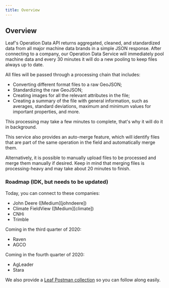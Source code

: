 ```yaml
---
title: Overview
---
```


## Overview

Leaf's Operation Data API returns aggregated, cleaned, and standardized data
from all major machine data brands in a simple JSON response. After connecting
to a company, our Operation Data Service will immediately pool machine data and
every 30 minutes it will do a new pooling to keep files always up to date.

All files will be passed through a processing chain that includes:
- Converting different format files to a raw GeoJSON;
- Standardizing the raw GeoJSON;
- Creating images for all the relevant attributes in the file;
- Creating a summary of the file with general information, such as averages,
standard deviations, maximum and minimum values ​​for important properties, and more.

This processing may take a few minutes to complete, that's why it will do it in
background.

This service also provides an auto-merge feature, which will identify files that
are part of the same operation in the field and automatically merge them.

Alternatively, it is possible to manually upload files to be processed and merge them manually if desired. Keep in mind that merging files is processing-heavy
and may take about 20 minutes to finish.

### Roadmap (IDK, but needs to be updated)
Today, you can connect to these companies:

- John Deere ([Medium][johndeere])
- Climate FieldView ([Medium][climate])
- CNHi
- Trimble

Coming in the third quarter of 2020:

- Raven
- AGCO

Coming in the fourth quarter of 2020:

- AgLeader
- Stara

We also provide a [Leaf Postman collection](https://github.com/Leaf-Agriculture/Leaf-quickstart-Postman-collection)
 so you can follow along easily.
